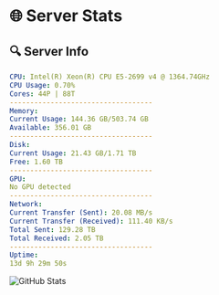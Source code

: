 # 🌐 Server Stats
## 🔍 Server Info
```yaml
CPU: Intel(R) Xeon(R) CPU E5-2699 v4 @ 1364.74GHz
CPU Usage: 0.70%
Cores: 44P | 88T
-----------------------------------
Memory:
Current Usage: 144.36 GB/503.74 GB
Available: 356.01 GB
-----------------------------------
Disk:
Current Usage: 21.43 GB/1.71 TB
Free: 1.60 TB
-----------------------------------
GPU:
No GPU detected
-----------------------------------
Network:
Current Transfer (Sent): 20.08 MB/s
Current Transfer (Received): 111.40 KB/s
Total Sent: 129.28 TB
Total Received: 2.05 TB
-----------------------------------
Uptime:
13d 9h 29m 50s
```
![GitHub Stats](https://img.shields.io/badge/Updated-2025-02-21_08:13:08-blue)